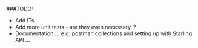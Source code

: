 ###TODO:

* Add ITs
* Add more unit tests - are they even necessary..?
* Documentation ... e.g. postman collections and setting up with Starling API ...